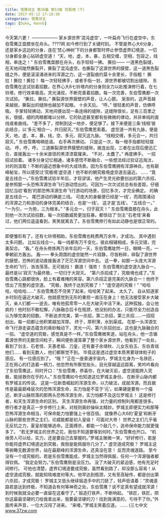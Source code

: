 ```yaml
---
title: 雪鹰领主 第36篇 第53章 究极境（下）
date: 2017-05-12 17:18:38
categories: 雪鹰领主
tags: [Duke, Hannb]
---
```


今天第六更！
——————
家乡源世界‘混沌虚空’，一叶扁舟飞行在虚空中，东伯雪鹰正盘膝坐在舟头。????网
如今修行到了关键时刻。
不管是界心大6分身，还是家乡这边的分身，连在‘焚心神树’下的分身都暂时停止参悟虚界幻境道，一切分身都全身心钻研虚空道！
“天，地，虚，本，暴，五相交缠，空相，包容之，线相，串连之！”
东伯雪鹰盘膝在舟头，右手轻轻一拂。
撕拉——
一道黑色裂缝，在天地间陡然撕裂开，撕裂了混沌虚空。也撕裂了这源世界的膜壁，这一道黑色裂缝之外，便是滚滚涌进来的浑源之力，这一道裂痕约莫十余里长，手指粗！
撕拉！撕拉！撕拉！
每一次轻轻拂手，或者手指一划，源世界都被切割出缝隙。
东伯雪鹰在这试验着招数，在界心大6七铃塔内的分身则全力以赴推演修行着，在七铃塔，修行效率极高，灵光涌现，不断完善着招数。每一次完善，东伯雪鹰都一次次试验。
“撕拉，撕拉。”
撕裂源世界膜壁的声音，让人心颤。
渐渐的，这声音越来越弱，撕裂出的缝隙也越加不起眼。
十余天后。
“呼。”
很轻柔的声音，仿佛呼吸。
手掌轻轻拂动，天地间便出现一条连绵的缝隙，这缝隙很长，足有三百里之长，很细，细的肉眼都难以分辨，它的轨迹甚至都有些微微的律动，并非单纯的直线或者曲线。
“差不多了，控制到这一地步，便足够了。接下来便是三条‘线相’彼此结合，以‘多元’相合一，共归寂灭。”东伯雪鹰思索着。
虚空道一共有九脉，便是天，地，虚，本，暴，线，空、多元、寂灭这九脉。
“线相交缠，多元合一，共归寂灭。”
东伯雪鹰喃喃低语。
右手再次拂动。
只是这一次，每一根手指都轻轻摆动。
呼，呼，呼。
三道撕裂源世界膜壁的缝隙，接连出现，三者在出现后便迅汇合，直接轰出一十余米直径的黑漆漆窟窿来。
“不对，太蠢了。”
再度拂手。
一招招试验着。
诸多分身记忆相通，诸多感悟不断融合，一些想法经过验证迅淘汰，对的则汲取！不断的逼近想象中的大成场景。因为东伯雪鹰拥有浑源神兵，也有巅峰秘宝，所以感受过‘究极境’虚空道！他不断的朝究极境虚空道去逼近。
……
“竟是五线合一。”东伯雪鹰试验半年后，才现谬误，他产生灵光欲要创出的第六杀招，是参照那一头恐怖浑源生命飞行游动悟出的。可因为一次次试验总有些差距，仔细回忆当初‘看到’的那恐怖浑源生命飞行游动的场景，回忆多次，才完全确定。
的确是五线合一。
尾巴游动的确是三线。
可庞大的身躯便已经是‘一线’，而周围涌动的浑源之力和游动的身体完美的结合，也是‘一线’。
这才是‘五线’。
“五线合一。”
“一为引，一为势，三为根本。”
“多元合一，归于寂灭！”
东伯雪鹰盘膝在舟头，此刻他一次次试验招数，每一次招数威势更加狂暴。都惊动了‘剑主’‘石老怪’来看过，他们两位遥遥看到，笑笑就离去了。东伯雪鹰修行有如此动静也是很正常的。
******
即便雏形有了，还有七铃塔相助，东伯雪鹰也耗费两万余年，才成功。
其中遇到太多问题。
比如五线合一，每一线都有万千变化，彼此相辅相成，多元交错，完美契合。
“轰。”
在舟头修炼两万余年后的一天，东伯雪鹰陡然一日，眼睛一亮，一拳朝前方轰出。
轰——
拳头周围的虚空陡然一片寂静，尽皆粉碎，碎裂了源世界的膜壁，恐怖的波动直接轰进了茫茫浑源空间中去。
这一拳，如那一头庞大浑源生命的飞行，浩浩荡荡，无可抵挡！
霸道！
强势！
东伯雪鹰的虚空道九脉合一，最终是以‘寂灭’为最终极，一切归于大寂灭。
“第六杀招成了，究极境也成了。”东伯雪鹰心跳都很快，脸上有着难掩的笑容。第六杀招正是完美的九脉合一！他终于悟出了完整的虚空道。
“究极，我终于达到究极了！”
“虚空道的究极！”
“哈哈哈，哈哈哈……”
东伯雪鹰忍不住笑了起来，哈哈笑了起来。
太久了。
自从知道家乡时刻在逼近大破灭，他就感觉到无形的重担一直压在身上！他无法接受家乡大破灭，亲人们都一一逝去，唯有他孤零零一人在大破灭中活下来。这种孤独，会让他疯的！他时刻不敢松懈，八脉融合后卡在瓶颈，他没别的办法，只能尽全力创造自认为够完美的招数。
不断追求完美，第一杀招，第二杀招，第三杀招……一招招创出，每一招都让他积累越加浑厚。
终于，厚积薄，水到渠成。
在那一头浑源生命飞行游走姿态蕴含的奥妙触动下，灵光一闪，第六杀招创出，这也是九脉融合的一招。
“虚空道的究极，感觉真是不一样。”东伯雪鹰微笑道，站在舟头，他一念循着源世界的无数空间粒子，瞬间便弥漫笼罩了整个家乡源世界，他看到了一处处，看到了剑主、石老怪、天愚老祖、刀皇，还有妻子余靖秋、儿女东伯玉、东伯青瑶他们……
看到无数人，他们都察觉不到。
毕竟这是透过虚空本质黑雾球体粒子的感应。
有一位感应到了。
“哦？”正在一座普通宇宙内，罗城主化身为一名铁匠，正在用心的打造着一柄刀，他忽然有所察觉抬头，目光穿越遥远距离，笑吟吟看向了东伯雪鹰这，同时开口：“东伯雪鹰，恭喜你，在大破灭前，虚空道能跨入究极，能拯救你在乎的人。”
东伯雪鹰如今也知道这位罗城主身份。
在断牙山脉内都有罗城主的传说。
这是一位新晋崛起的浑源生命，以力破法，成就浑源。而且据传是最最巅峰层次的恐怖浑源生命，实力怕是不亚于‘元’。如果硬是要有一个描述，断牙山脉陨落的那两头恐怖浑源生命，实力怕都不及这位罗城主！
这是修行者，和天生浑源生命的区别。
天生浑源生命再强，对力量的控制利用都差很多。修行者才是真正一步步修行上来，对规则奥妙操纵太精妙。罗城主即便实力和那等恐怖浑源生命相当，可保命能力怕要强上十倍百倍。
就像界心大6的‘夏皇’和断牙山脉的那些世界之主们，论威能都是初入皇级！
可面对大帝！
世界之主们几乎毫无反抗之力，夏皇却能够逃命。正面搏杀，都能一个敌几个，逃命保命能力就更强多了。
“若无罗城主的世界之花，我怕不知道要等到何时。”东伯雪鹰也开口。
“机缘旁人可以给，实力，还是要自己去掌握的。”罗城主微微一笑，“好好修行，若是你能将虚界幻境道达到究极，我倒是能佩服你几分了。”
虚空道成究极？
罗城主这等俯瞰无数源世界，站在最巅峰的浑源生命，还真没在意！
反而灵魂道路。
至今没有一个成究极的。若是东伯雪鹰能成，罗城主当然得佩服，任何一个浑源强者都得钦佩。
“我定会努力。”东伯雪鹰倒是没压力。
没了大破灭的紧迫感，他有充足时间修行。
可他也清楚，虚界幻境道要成究极，虽然看到路了，却没那么容易！从虚空道成究极，就能知晓难度何等大。他早达到瓶颈，又有至高秘传，都是创出第六杀招，才成究极！
罗城主又低头继续锻造手中的刀胚了，轻声低语着：“灵魂道路若是达到终极，不知道会有何等神奇之处，东伯雪鹰？说不定真有望成就浑源！到时候我就没必要一直留在这看守了。”
锻造打铁声，不断响起。
“铁匠，铁匠，把你这最最坚硬的刀给我拿出来，我要最坚硬的刀！找到我满意的，亏待不了你。”外面传来声音，一位大汉闯了进来。
“来喽。”罗城主笑着应道。
……
(三七中文 www.37zw.com